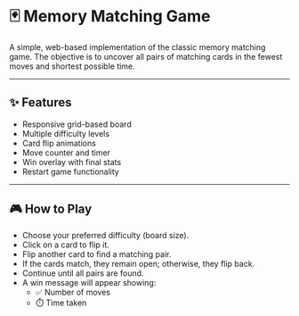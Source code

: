 # 🃏 Memory Matching Game

A simple, web-based implementation of the classic memory matching game. The objective is to uncover all pairs of matching cards in the fewest moves and shortest possible time.

---

## ✨ Features
- Responsive grid-based board
- Multiple difficulty levels
- Card flip animations
- Move counter and timer
- Win overlay with final stats
- Restart game functionality

---

## 🎮 How to Play
- Choose your preferred difficulty (board size).
- Click on a card to flip it.
- Flip another card to find a matching pair.
- If the cards match, they remain open; otherwise, they flip back.
- Continue until all pairs are found.
- A win message will appear showing:
    - ✅ Number of moves
    - ⏱️ Time taken
  
